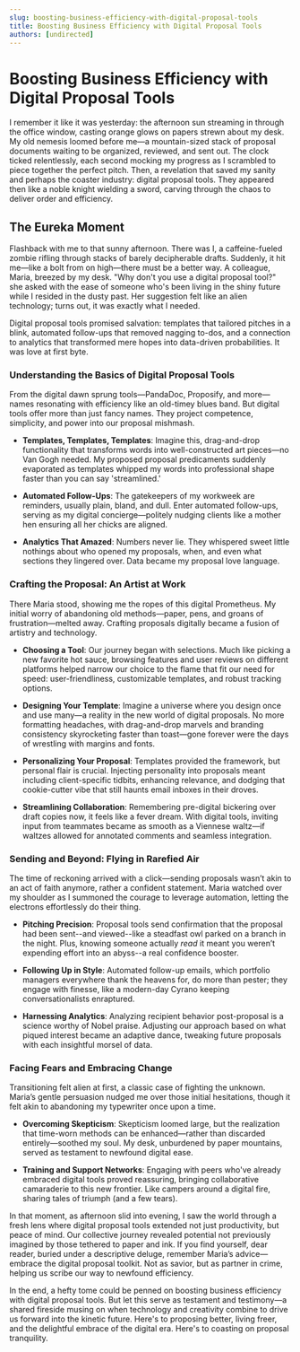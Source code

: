 ```yaml
---
slug: boosting-business-efficiency-with-digital-proposal-tools
title: Boosting Business Efficiency with Digital Proposal Tools
authors: [undirected]
---
```



# Boosting Business Efficiency with Digital Proposal Tools

I remember it like it was yesterday: the afternoon sun streaming in through the office window, casting orange glows on papers strewn about my desk. My old nemesis loomed before me—a mountain-sized stack of proposal documents waiting to be organized, reviewed, and sent out. The clock ticked relentlessly, each second mocking my progress as I scrambled to piece together the perfect pitch. Then, a revelation that saved my sanity and perhaps the coaster industry: digital proposal tools. They appeared then like a noble knight wielding a sword, carving through the chaos to deliver order and efficiency.

## The Eureka Moment

Flashback with me to that sunny afternoon. There was I, a caffeine-fueled zombie rifling through stacks of barely decipherable drafts. Suddenly, it hit me—like a bolt from on high—there must be a better way. A colleague, Maria, breezed by my desk. "Why don't you use a digital proposal tool?" she asked with the ease of someone who's been living in the shiny future while I resided in the dusty past. Her suggestion felt like an alien technology; turns out, it was exactly what I needed.

Digital proposal tools promised salvation: templates that tailored pitches in a blink, automated follow-ups that removed nagging to-dos, and a connection to analytics that transformed mere hopes into data-driven probabilities. It was love at first byte.

### Understanding the Basics of Digital Proposal Tools

From the digital dawn sprung tools—PandaDoc, Proposify, and more—names resonating with efficiency like an old-timey blues band. But digital tools offer more than just fancy names. They project competence, simplicity, and power into our proposal mishmash.

- **Templates, Templates, Templates**: Imagine this, drag-and-drop functionality that transforms words into well-constructed art pieces—no Van Gogh needed. My proposed proposal predicaments suddenly evaporated as templates whipped my words into professional shape faster than you can say 'streamlined.'

- **Automated Follow-Ups**: The gatekeepers of my workweek are reminders, usually plain, bland, and dull. Enter automated follow-ups, serving as my digital concierge—politely nudging clients like a mother hen ensuring all her chicks are aligned.

- **Analytics That Amazed**: Numbers never lie. They whispered sweet little nothings about who opened my proposals, when, and even what sections they lingered over. Data became my proposal love language.

### Crafting the Proposal: An Artist at Work

There Maria stood, showing me the ropes of this digital Prometheus. My initial worry of abandoning old methods—paper, pens, and groans of frustration—melted away. Crafting proposals digitally became a fusion of artistry and technology.

- **Choosing a Tool**: Our journey began with selections. Much like picking a new favorite hot sauce, browsing features and user reviews on different platforms helped narrow our choice to the flame that fit our need for speed: user-friendliness, customizable templates, and robust tracking options.

- **Designing Your Template**: Imagine a universe where you design once and use many—a reality in the new world of digital proposals. No more formatting headaches, with drag-and-drop marvels and branding consistency skyrocketing faster than toast—gone forever were the days of wrestling with margins and fonts.

- **Personalizing Your Proposal**: Templates provided the framework, but personal flair is crucial. Injecting personality into proposals meant including client-specific tidbits, enhancing relevance, and dodging that cookie-cutter vibe that still haunts email inboxes in their droves.

- **Streamlining Collaboration**: Remembering pre-digital bickering over draft copies now, it feels like a fever dream. With digital tools, inviting input from teammates became as smooth as a Viennese waltz—if waltzes allowed for annotated comments and seamless integration.

### Sending and Beyond: Flying in Rarefied Air

The time of reckoning arrived with a click—sending proposals wasn’t akin to an act of faith anymore, rather a confident statement. Maria watched over my shoulder as I summoned the courage to leverage automation, letting the electrons effortlessly do their thing.

- **Pitching Precision**: Proposal tools send confirmation that the proposal had been sent--and viewed--like a steadfast owl parked on a branch in the night. Plus, knowing someone actually *read* it meant you weren’t expending effort into an abyss--a real confidence booster.

- **Following Up in Style**: Automated follow-up emails, which portfolio managers everywhere thank the heavens for, do more than pester; they engage with finesse, like a modern-day Cyrano keeping conversationalists enraptured.

- **Harnessing Analytics**: Analyzing recipient behavior post-proposal is a science worthy of Nobel praise. Adjusting our approach based on what piqued interest became an adaptive dance, tweaking future proposals with each insightful morsel of data.

### Facing Fears and Embracing Change

Transitioning felt alien at first, a classic case of fighting the unknown. Maria’s gentle persuasion nudged me over those initial hesitations, though it felt akin to abandoning my typewriter once upon a time.

- **Overcoming Skepticism**: Skepticism loomed large, but the realization that time-worn methods can be enhanced—rather than discarded entirely—soothed my soul. My desk, unburdened by paper mountains, served as testament to newfound digital ease.

- **Training and Support Networks**: Engaging with peers who've already embraced digital tools proved reassuring, bringing collaborative camaraderie to this new frontier. Like campers around a digital fire, sharing tales of triumph (and a few tears).

In that moment, as afternoon slid into evening, I saw the world through a fresh lens where digital proposal tools extended not just productivity, but peace of mind. Our collective journey revealed potential not previously imagined by those tethered to paper and ink. If you find yourself, dear reader, buried under a descriptive deluge, remember Maria’s advice—embrace the digital proposal toolkit. Not as savior, but as partner in crime, helping us scribe our way to newfound efficiency.

In the end, a hefty tome could be penned on boosting business efficiency with digital proposal tools. But let this serve as testament and testimony—a shared fireside musing on when technology and creativity combine to drive us forward into the kinetic future. Here's to proposing better, living freer, and the delightful embrace of the digital era. Here's to coasting on proposal tranquility.